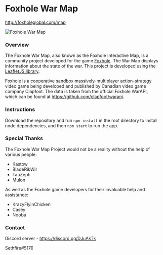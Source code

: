 Foxhole War Map
===============

http://foxholeglobal.com/map

![Foxhole War Map](https://i.imgur.com/g3QaBO2.png)

### Overview
The Foxhole War Map, also known as the Foxhole Interactive Map, is a community project developed for the game [Foxhole](https://store.steampowered.com/app/505460/Foxhole/). The War Map displays information about the state of the war. This project is developed using the [LeafletJS library](https://leafletjs.com/).

Foxhole is a cooperative sandbox massively-multiplayer action-strategy video game being developed and published by Canadian video game company Clapfoot. The data is taken from the official Foxhole WarAPI, which can be found at https://github.com/clapfoot/warapi.

### Instructions
Download the repository and run `npm install` in the root directory to install node dependencies, and then `npm start` to run the app.

### Special Thanks
The Foxhole War Map Project would not be a reality without the help of various people:
- Kastow
- BladeRikWir
- TauZeph
- Mulon

As well as the Foxhole game developers for their invaluable help and assistance:
- KrazyFlyinChicken
- Casey
- Nooba

### Contact
Discord server - https://discord.gg/DJuAkTk

Sethfire#5176